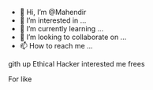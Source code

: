 - 👋 Hi, I’m @Mahendir
- 👀 I’m interested in ...
- 🌱 I’m currently learning ...
- 💞️ I’m looking to collaborate on ...
- 📫 How to reach me ...

<!---
Mahendir/Mahendir is a ✨ special ✨ repository because its `README.md` (this file) appears on your GitHub profile.
You can click the Preview link to take a look at your changes.
---> gith up Ethical Hacker interested me frees
For like 
